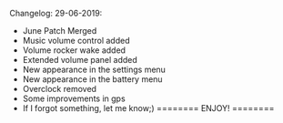 
Changelog: 29-06-2019: 
* June Patch Merged
* Music volume control added
* Volume rocker wake added
* Extended volume panel added
* New appearance in the settings menu
* New appearance in the battery menu
* Overclock removed
* Some improvements in gps
* If I forgot something, let me know;)
======== ENJOY! ========
